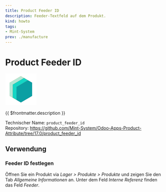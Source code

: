 ```yaml
---
title: Product Feeder ID
description: Feeder-Textfeld auf dem Produkt.
kind: howto
tags:
- Mint-System
prev: ./manufacture
---
```

# Product Feeder ID
![icon_oms_box](attachments/icons_odoo_mint_system.png)

{{ $frontmatter.description }}

Technischer Name: `product_feeder_id`\
Repository: <https://github.com/Mint-System/Odoo-Apps-Product-Attribute/tree/17.0/product_feeder_id>

## Verwendung

### Feeder ID festlegen

Öffnen Sie ein Produkt via *Lager > Produkte > Produkte* und zeigen Sie den Tab *Allgemeine Informationen* an. Unter dem Feld *Interne Referenz* finden das Feld *Feeder*.
